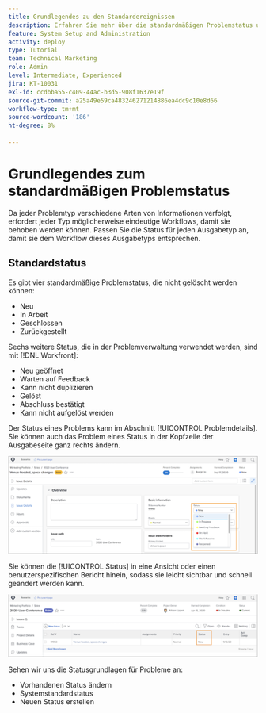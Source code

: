 ```yaml
---
title: Grundlegendes zu den Standardereignissen
description: Erfahren Sie mehr über die standardmäßigen Problemstatus und darüber, warum Sie sie möglicherweise an den Workflow Ihres Unternehmens anpassen möchten.
feature: System Setup and Administration
activity: deploy
type: Tutorial
team: Technical Marketing
role: Admin
level: Intermediate, Experienced
jira: KT-10031
exl-id: ccdbba55-c409-44ac-b3d5-908f1637e19f
source-git-commit: a25a49e59ca483246271214886ea4dc9c10e8d66
workflow-type: tm+mt
source-wordcount: '186'
ht-degree: 8%

---
```


# Grundlegendes zum standardmäßigen Problemstatus

Da jeder Problemtyp verschiedene Arten von Informationen verfolgt, erfordert jeder Typ möglicherweise eindeutige Workflows, damit sie behoben werden können. Passen Sie die Status für jeden Ausgabetyp an, damit sie dem Workflow dieses Ausgabetyps entsprechen.

<!---
add URL in paragraph below
--->

## Standardstatus

Es gibt vier standardmäßige Problemstatus, die nicht gelöscht werden können:

* Neu
* In Arbeit
* Geschlossen
* Zurückgestellt

Sechs weitere Status, die in der Problemverwaltung verwendet werden, sind mit [!DNL Workfront]:

* Neu geöffnet
* Warten auf Feedback
* Kann nicht duplizieren
* Gelöst
* Abschluss bestätigt
* Kann nicht aufgelöst werden

<!---
need URL in paragraph below
--->


Der Status eines Problems kann im Abschnitt [!UICONTROL Problemdetails]. Sie können auch das Problem eines Status in der Kopfzeile der Ausgabeseite ganz rechts ändern.

![[!UICONTROL Status] Option in der Seitenkopfzeile und [!UICONTROL Problemdetails] page](assets/admin-fund-issue-details-status.png)

Sie können die [!UICONTROL Status] in eine Ansicht oder einen benutzerspezifischen Bericht hinein, sodass sie leicht sichtbar und schnell geändert werden kann.

![[!UICONTROL Status] in einer Spalte [!UICONTROL Ansicht]](assets/admin-fund-issue-status-view.png)

<!---
link the bullets below to the articles
--->

Sehen wir uns die Statusgrundlagen für Probleme an:

* Vorhandenen Status ändern
* Systemstandardstatus
* Neuen Status erstellen
